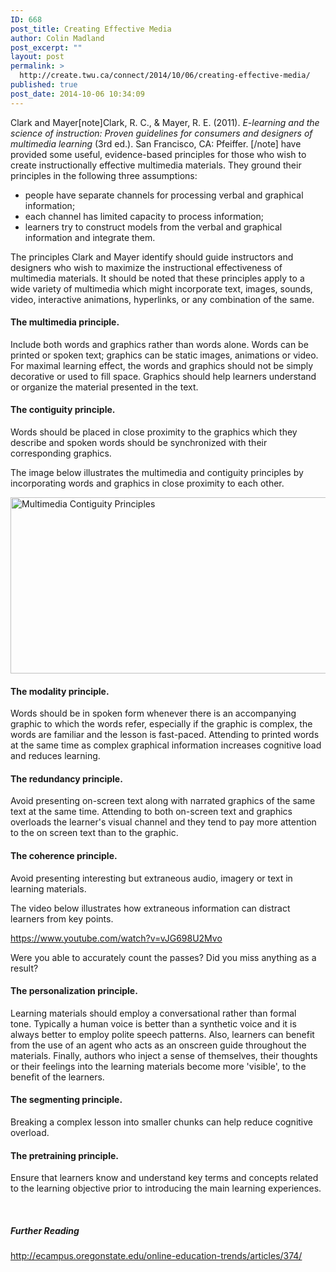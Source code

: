 ```yaml
---
ID: 668
post_title: Creating Effective Media
author: Colin Madland
post_excerpt: ""
layout: post
permalink: >
  http://create.twu.ca/connect/2014/10/06/creating-effective-media/
published: true
post_date: 2014-10-06 10:34:09
---
```

Clark and Mayer[note]Clark, R. C., &amp; Mayer, R. E. (2011). <em>E-learning and the science of instruction: Proven guidelines for consumers and designers of multimedia learning</em> (3rd ed.). San Francisco, CA: Pfeiffer. [/note] have provided some useful, evidence-based principles for those who wish to create instructionally effective multimedia materials. They ground their principles in the following three assumptions:
<ul>
	<li>people have separate channels for processing verbal and graphical information;</li>
	<li>each channel has limited capacity to process information;</li>
	<li>learners try to construct models from the verbal and graphical information and integrate them.</li>
</ul>
<div>The principles Clark and Mayer identify should guide instructors and designers who wish to maximize the instructional effectiveness of multimedia materials. It should be noted that these principles apply to a wide variety of multimedia which might incorporate text, images, sounds, video, interactive animations, hyperlinks, or any combination of the same.</div>
<div></div>
<h4 id="anonymous_element_17">The multimedia principle.</h4>
Include both words and graphics rather than words alone. Words can be printed or spoken text; graphics can be static images, animations or video. For maximal learning effect, the words and graphics should not be simply decorative or used to fill space. Graphics should help learners understand or organize the material presented in the text.
<h4 id="anonymous_element_18">The contiguity principle.</h4>
Words should be placed in close proximity to the graphics which they describe and spoken words should be synchronized with their corresponding graphics.

The image below illustrates the multimedia and contiguity principles by incorporating words and graphics in close proximity to each other.

<a href="http://create.twu.ca/connect/files/2014/10/Multimedia-Contiguity-Principles.png"><img class="aligncenter size-full wp-image-672" src="http://create.twu.ca/connect/files/2014/10/Multimedia-Contiguity-Principles.png" alt="Multimedia Contiguity Principles" width="808" height="282" /></a>
<h4 id="anonymous_element_17">The modality principle.</h4>
Words should be in spoken form whenever there is an accompanying graphic to which the words refer, especially if the graphic is complex, the words are familiar and the lesson is fast-paced. Attending to printed words at the same time as complex graphical information increases cognitive load and reduces learning.
<h4 id="anonymous_element_18">The redundancy principle.</h4>
Avoid presenting on-screen text along with narrated graphics of the same text at the same time. Attending to both on-screen text and graphics overloads the learner's visual channel and they tend to pay more attention to the on screen text than to the graphic.
<h4 id="anonymous_element_19">The coherence principle.</h4>
Avoid presenting interesting but extraneous audio, imagery or text in learning materials.

The video below illustrates how extraneous information can distract learners from key points.

https://www.youtube.com/watch?v=vJG698U2Mvo
<div id="flashContent">Were you able to accurately count the passes? Did you miss anything as a result?</div>
<div>
<div class="vtbegenerated">
<h4 id="anonymous_element_17">The personalization principle.</h4>
Learning materials should employ a conversational rather than formal tone. Typically a human voice is better than a synthetic voice and it is always better to employ polite speech patterns. Also, learners can benefit from the use of an agent who acts as an onscreen guide throughout the materials. Finally, authors who inject a sense of themselves, their thoughts or their feelings into the learning materials become more 'visible', to the benefit of the learners.
<h4 id="anonymous_element_18">The segmenting principle.</h4>
Breaking a complex lesson into smaller chunks can help reduce cognitive overload.
<h4 id="anonymous_element_19">The pretraining principle.</h4>
Ensure that learners know and understand key terms and concepts related to the learning objective prior to introducing the main learning experiences.

&nbsp;
<h5>Further Reading</h5>
<a href="http://ecampus.oregonstate.edu/online-education-trends/articles/374/"  rel="noopener noreferrer">http://ecampus.oregonstate.edu/online-education-trends/articles/374/</a>

&nbsp;

</div>
</div>